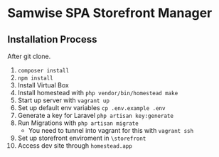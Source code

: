 # Samwise SPA Storefront Manager

## Installation Process

After git clone.
1. `composer install`
2. `npm install`
3. Install Virtual Box
4. Install homestead with `php vendor/bin/homestead make`
5. Start up server with `vagrant up`
6. Set up default env variables `cp .env.example .env`
7. Generate a key for Laravel `php artisan key:generate`
8. Run Migrations with `php artisan migrate`
   * You need to tunnel into vagrant for this with `vagrant ssh`
9. Set up storefront enviroment in `\storefront`
10. Access dev site through `homestead.app`